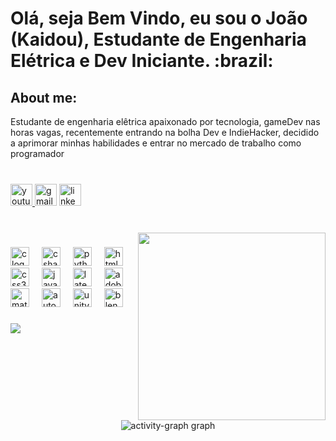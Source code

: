 <h1 align="left">Olá, seja Bem Vindo, eu sou o João (Kaidou), Estudante de Engenharia Elétrica e Dev Iniciante. :brazil: </h1>
<h2 align="left">About me:</h2> 
<p>Estudante de engenharia elêtrica apaixonado por tecnologia, gameDev nas horas vagas, recentemente entrando na bolha Dev e IndieHacker, decidido a aprimorar minhas habilidades e entrar no mercado de trabalho como programador</p>

###

<br clear="both">

<div align="left">
  <a href="https://www.youtube.com/channel/UC3b-XsIMFAcDTk1W71zq7rg" target="_blank">
    <img src="https://img.shields.io/static/v1?message=Youtube&logo=youtube&label=&color=FF0000&logoColor=white&labelColor=&style=for-the-badge" height="35" alt="youtube logo"  />
  </a>
  <img src="https://img.shields.io/static/v1?message=kaidogamedev@gmail.com&logo=gmail&label=&color=D14836&logoColor=D14836&labelColor=fff&style=for-the-badge" height="35" alt="gmail logo"  />
  <a href="https://www.linkedin.com/in/jo%C3%A3o-ricardo-almeida-11150517a/" target="_blank">
    <img src="https://img.shields.io/static/v1?message=LinkedIn&logo=linkedin&label=&color=0077B5&logoColor=white&labelColor=&style=for-the-badge" height="35" alt="linkedin logo"  />
  </a>
</div>

###

<br clear="both">

<img align="right" height="300" src="https://media4.giphy.com/media/v1.Y2lkPTc5MGI3NjExbDE3OGJ0bW1maTluanI1aDR5ZzdmYTdmY2R1NW9ybXcyMmpqMzUyNCZlcD12MV9pbnRlcm5hbF9naWZfYnlfaWQmY3Q9Zw/2IudUHdI075HL02Pkk/giphy.gif"  />

###

<div align="left">
  <img src="https://cdn.jsdelivr.net/gh/devicons/devicon/icons/c/c-original.svg" height="30" alt="c logo"  />
  <img width="12" />
  <img src="https://cdn.jsdelivr.net/gh/devicons/devicon/icons/csharp/csharp-original.svg" height="30" alt="csharp logo"  />
  <img width="12" />
  <img src="https://cdn.jsdelivr.net/gh/devicons/devicon/icons/python/python-original.svg" height="30" alt="python logo"  />
  <img width="12" />
  <img src="https://cdn.jsdelivr.net/gh/devicons/devicon/icons/html5/html5-original.svg" height="30" alt="html5 logo"  />
  <img width="12" />
  <img src="https://cdn.jsdelivr.net/gh/devicons/devicon/icons/css3/css3-original.svg" height="30" alt="css3 logo"  />
  <img width="12" />
  <img src="https://cdn.jsdelivr.net/gh/devicons/devicon/icons/javascript/javascript-original.svg" height="30" alt="javascript logo"  />
  <img width="12" />
  <img src="https://cdn.simpleicons.org/latex/008080" height="30" alt="latex logo"  />
  <img width="12" />
  <img src="https://skillicons.dev/icons?i=ps" height="30" alt="adobephotoshop logo"  />
  <img width="12" />
  <img src="https://cdn.jsdelivr.net/gh/devicons/devicon/icons/matlab/matlab-original.svg" height="30" alt="matlab logo"  />
  <img width="12" />
  <img src="https://skillicons.dev/icons?i=autocad" height="30" alt="autocad logo"  />
  <img width="12" />
  <img src="https://skillicons.dev/icons?i=unity" height="30" alt="unity logo"  />
  <img width="12" />
  <img src="https://cdn.jsdelivr.net/gh/devicons/devicon/icons/blender/blender-original.svg" height="30" alt="blender logo"  />
</div>

###

<div align="left">
  <img src="https://visitor-badge.laobi.icu/badge?page_id=KaidoGameDev.KaidoGameDev&left_color=darkslategrey&right_color=crimson&left_text=Visiting%20Souls"  />
</div>

###

<br clear="both">

<div align="center">
  <img src="https://github-readme-activity-graph.vercel.app/graph?username=KaidoGameDev&theme=redical&area=true&radius=16&hide_border=false&hide_title=false" height="" alt="activity-graph graph"  />
</div>

###
